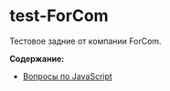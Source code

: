 # test-ForCom

Тестовое задние от компании ForCom.

__Содержание:__

* [Вопросы по JavaScript](questions/SUMMARY.md)
